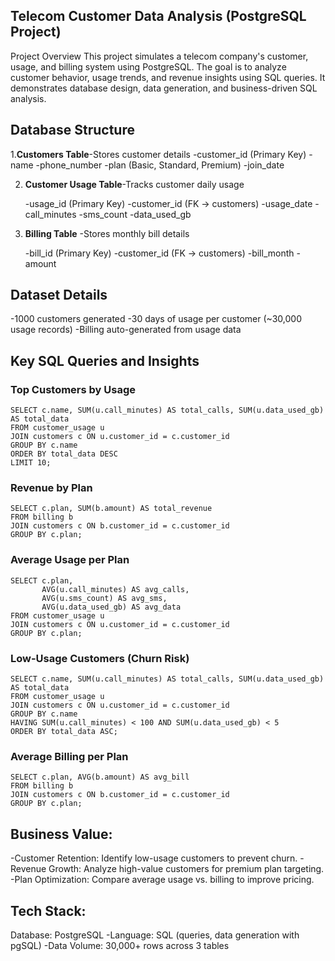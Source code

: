 ## Telecom Customer Data Analysis (PostgreSQL Project)
Project Overview
This project simulates a telecom company's customer, usage, and billing system using PostgreSQL.
The goal is to analyze customer behavior, usage trends, and revenue insights using SQL queries.
It demonstrates database design, data generation, and business-driven SQL analysis.

## Database Structure
1.**Customers Table**-Stores customer details
   -customer_id (Primary Key)
   -name
   -phone_number
   -plan (Basic, Standard, Premium)
   -join_date

2. **Customer Usage Table**-Tracks customer daily usage

   -usage_id (Primary Key)
   -customer_id (FK → customers)
   -usage_date
   -call_minutes
   -sms_count
   -data_used_gb

3. **Billing Table** -Stores monthly bill details
   
   -bill_id (Primary Key)
   -customer_id (FK → customers)
   -bill_month
   -amount

## Dataset Details

 -1000 customers generated
 -30 days of usage per customer (~30,000 usage records)
 -Billing auto-generated from usage data

## Key SQL Queries and Insights

### Top Customers by Usage
```
SELECT c.name, SUM(u.call_minutes) AS total_calls, SUM(u.data_used_gb) AS total_data
FROM customer_usage u
JOIN customers c ON u.customer_id = c.customer_id
GROUP BY c.name
ORDER BY total_data DESC
LIMIT 10;
```
### Revenue by Plan
```
SELECT c.plan, SUM(b.amount) AS total_revenue
FROM billing b
JOIN customers c ON b.customer_id = c.customer_id
GROUP BY c.plan;
```
### Average Usage per Plan
```
SELECT c.plan,
       AVG(u.call_minutes) AS avg_calls,
       AVG(u.sms_count) AS avg_sms,
       AVG(u.data_used_gb) AS avg_data
FROM customer_usage u
JOIN customers c ON u.customer_id = c.customer_id
GROUP BY c.plan;
```
### Low-Usage Customers (Churn Risk)
```
SELECT c.name, SUM(u.call_minutes) AS total_calls, SUM(u.data_used_gb) AS total_data
FROM customer_usage u
JOIN customers c ON u.customer_id = c.customer_id
GROUP BY c.name
HAVING SUM(u.call_minutes) < 100 AND SUM(u.data_used_gb) < 5
ORDER BY total_data ASC;
```
### Average Billing per Plan
```
SELECT c.plan, AVG(b.amount) AS avg_bill
FROM billing b
JOIN customers c ON b.customer_id = c.customer_id
GROUP BY c.plan;
```

## Business Value:

 -Customer Retention: Identify low-usage customers to prevent churn.
 -Revenue Growth: Analyze high-value customers for premium plan targeting.
 -Plan Optimization: Compare average usage vs. billing to improve pricing.

## Tech Stack:
Database: PostgreSQL
-Language: SQL (queries, data generation with pgSQL)
-Data Volume: 30,000+ rows across 3 tables

